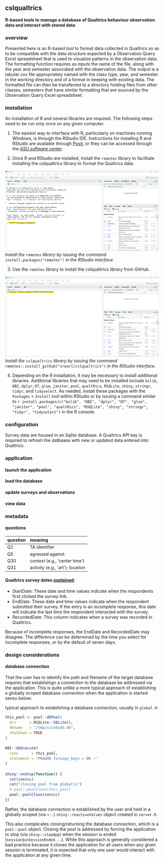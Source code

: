 ## cslqualtrics

**R-based tools to manage a database of Qualtrics behaviour observation data and interact with stored data**


### overview

Presented here is an R-based tool to format data collected in Qualtrics so as to be compatible with the data structure expected by a Observation Query Excel spreadsheet that is used to visualize patterns in the observation data. The formatting function requires as inputs the name of the file, along with the year and semester associated with the observation data. The output is a tabular csv file appropriately named with the class type, year, and semester in the working directory and of a format in keeping with existing data. The formatted file can then be transferred to a directory holding files from other classes, semesters that have similar formatting that are sourced by the Observation Query Excel spreadsheet.


### installation

An installation of R and several libraries are required. The following steps need to be run only once on any given computer.

1. The easiest way to interface with R, particularly on machines running Windows, is through the RStudio IDE. Instructions for installing R and RStudio are available through [Posit](https://posit.co/download/rstudio-desktop/), or they can be accessed through the [ASU software center](https://ets.engineering.asu.edu/softwareage/software/). 

2. Once R and RStudio are installed, install the `remotes` library to facilitate installing the cslqualtrics library to format the Qualtrics data.

![](inst/image/rstudio_install_remotes.png)
*Install the `remotes` library by issuing the command `install.packages("remotes")` in the RStudio interface.*

3. Use the `remotes` library to install the cslqualtrics library from GitHub.

![](inst/image/rstudio_install_qualtrics.png)
*Install the `cslqualtrics` library by issuing the command `remotes::install_github("srearl/cslqualtrics")` in the RStudio interface.*

4. Depending on the R installation, it may be necessary to install additional libraries. Additional libraries that may need to be installed include `bslib`, `DBI`, `dplyr`, `DT`, `glue`, `janitor`, `pool`, `qualtRics`, `RSQLite`, `shiny`, `stringr`, `tidyr`, and `tidyselect`. As needed, install these packages with the `Packages` > `Install` tool within RStudio or by issuing a command similar to `r install.packages(c("bslib", "DBI", "dplyr", "DT", "glue", "janitor", "pool", "qualtRics", "RSQLite", "shiny", "stringr", "tidyr", "tidyselect")` in the R console.

### configuration

Survey data are housed in an Sqlite database. A Qualtrics API key is required to refresh the datbaase with new or updated data entered into Qualtrics. 



### application

#### launch the application

#### load the database

#### update surveys and observations

#### view data


### metadata

#### questions

| question | meaning                            |
|:---------|:-----------------------------------|
| Q1       | TA identifier                      |
| Q5       | agressed against                   |
| Q30      | context (e.g., 'center time')      |
| Q31      | activity (e.g., 'art'); location   |

#### Qualtrics survey dates [explained](https://kb.ndsu.edu/page.php?id=128266):

- StartDate: These date and time values indicate when the respondents first clicked the survey link.
- EndDate: These date and time values indicate when the respondent submitted their survey. If the entry is an incomplete response, this date will indicate the last time the respondent interacted with the survey.
- RecordedDate: This column indicates when a survey was recorded in Qualtrics.

Because of incomplete responses, the EndDate and RecordedDate may disagree. The difference can be determined by the time you select for incomplete responses, or by the default of seven days.


### design considerations

#### database connection

That the user has to identify the path and filename of the target database requires that establishign a connection to the database be addressed via the application. This is quite unlike a more typical approach of establishing a globally scoped database connection when the application is started sensu below:

typical approach to establishing a database connection, usually in `global.R`:

```r
this_pool <- pool::dbPool(
  drv      = RSQLite::SQLite(),
  dbname   = "/tmp/cslobsdb.db",
  shutdown = TRUE
)

DBI::dbExecute(
  conn      = this_pool,
  statement = "PRAGMA foreign_keys = ON ;"
)

shiny::onStop(function() {
  cat(con$cc)
  cat("closing pool from global\n")
  # pool::poolClose(this_pool)
  pool::poolClose(con$cc)
})
```

Rather, the database connection is established by the user and held in a globally scoped (via `<--`) `shiny::reactiveValues` object created in `server.R`.

This also complicates closing/returning the database connection, which is a `pool::pool` object. Closing the pool is addressed by forcing the application to stop (via `shiny::stopApp`) when the session is ended (`session$onSessionEnded...`). While this approach is generally considered a bad practice because it closes the application for all users when any given session is terminated, it is expected that only one user would interact with the application at any given time.
